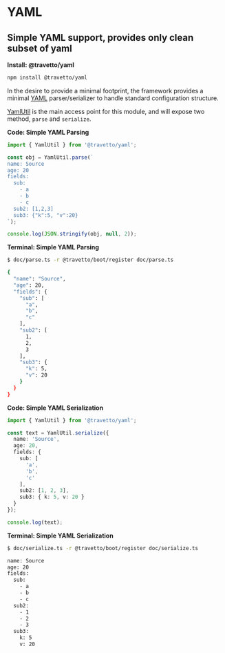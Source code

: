 <!-- This file was generated by the framweork and should not be modified directly -->
<!-- Please modify https://github.com/travetto/travetto/tree/master/module/yaml/DOCS.js and execute "npm run docs" to rebuild -->
# YAML
## Simple YAML support, provides only clean subset of yaml

**Install: @travetto/yaml**
```bash
npm install @travetto/yaml
```

In the desire to provide a minimal footprint, the framework provides a minimal [YAML](https://en.wikipedia.org/wiki/YAML) parser/serializer to handle standard configuration structure.

[YamlUtil](https://github.com/travetto/travetto/tree/master/module/yaml/src/util.ts#L7) is the main access point for this module, and will expose two method, `parse` and `serialize`.

**Code: Simple YAML Parsing**
```typescript
import { YamlUtil } from '@travetto/yaml';

const obj = YamlUtil.parse(`
name: Source
age: 20
fields:
  sub: 
    - a
    - b 
    - c
  sub2: [1,2,3]
  sub3: {"k":5, "v":20}
`);

console.log(JSON.stringify(obj, null, 2));
```

**Terminal: Simple YAML Parsing**
```bash
$ doc/parse.ts -r @travetto/boot/register doc/parse.ts

{
  "name": "Source",
  "age": 20,
  "fields": {
    "sub": [
      "a",
      "b",
      "c"
    ],
    "sub2": [
      1,
      2,
      3
    ],
    "sub3": {
      "k": 5,
      "v": 20
    }
  }
}
```

**Code: Simple YAML Serialization**
```typescript
import { YamlUtil } from '@travetto/yaml';

const text = YamlUtil.serialize({
  name: 'Source',
  age: 20,
  fields: {
    sub: [
      'a',
      'b',
      'c'
    ],
    sub2: [1, 2, 3],
    sub3: { k: 5, v: 20 }
  }
});

console.log(text);
```

**Terminal: Simple YAML Serialization**
```bash
$ doc/serialize.ts -r @travetto/boot/register doc/serialize.ts

name: Source
age: 20
fields:
  sub:
    - a
    - b
    - c
  sub2:
    - 1
    - 2
    - 3
  sub3:
    k: 5
    v: 20
```

